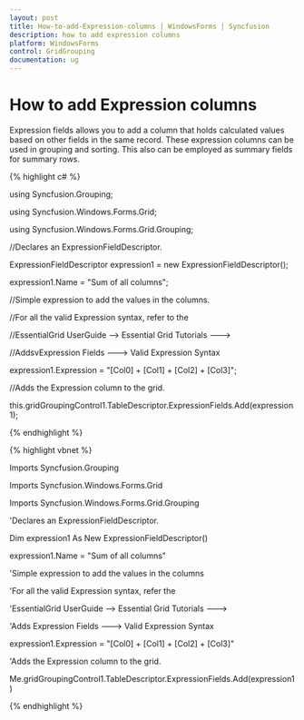```yaml
---
layout: post
title: How-to-add-Expression-columns | WindowsForms | Syncfusion
description: how to add expression columns
platform: WindowsForms
control: GridGrouping
documentation: ug
---
```


# How to add Expression columns

Expression fields allows you to add a column that holds calculated values based on other fields in the same record. These expression columns can be used in grouping and sorting. This also can be employed as summary fields for summary rows.

{% highlight c# %}



using  Syncfusion.Grouping;

using  Syncfusion.Windows.Forms.Grid;

using  Syncfusion.Windows.Forms.Grid.Grouping;



//Declares an ExpressionFieldDescriptor.

ExpressionFieldDescriptor expression1 = new ExpressionFieldDescriptor();

expression1.Name = "Sum of all columns";



//Simple expression to add the values in the columns. 

//For all the valid Expression syntax, refer to the 

//EssentialGrid UserGuide --> Essential Grid Tutorials ---> 

//AddsvExpression Fields ---> Valid Expression Syntax 

expression1.Expression = "[Col0] + [Col1] + [Col2] + [Col3]";



//Adds the Expression column to the grid.

this.gridGroupingControl1.TableDescriptor.ExpressionFields.Add(expression1);

{% endhighlight %}

{% highlight vbnet %}



Imports Syncfusion.Grouping

Imports Syncfusion.Windows.Forms.Grid

Imports Syncfusion.Windows.Forms.Grid.Grouping



'Declares an ExpressionFieldDescriptor.

Dim expression1 As New ExpressionFieldDescriptor()

expression1.Name = "Sum of all columns"



'Simple expression to add the values in the columns 

'For all the valid Expression syntax, refer the 

'EssentialGrid UserGuide --> Essential Grid Tutorials ---> 

'Adds Expression Fields ---> Valid Expression Syntax 

expression1.Expression = "[Col0] + [Col1] + [Col2] + [Col3]"



'Adds the Expression column to the grid.

Me.gridGroupingControl1.TableDescriptor.ExpressionFields.Add(expression1)


{% endhighlight %}
